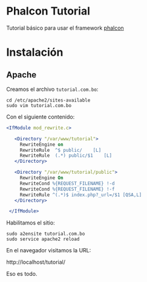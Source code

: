 # Phalcon Tutorial

Tutorial básico para usar el framework [phalcon](http://docs.phalconphp.com/en/latest/reference/tutorial.html)

# Instalación

## Apache

Creamos el archivo `tutorial.com.bo`:

```console
cd /etc/apache2/sites-available
sudo vim tutorial.com.bo
```

Con el siguiente contenido:

```apache
<IfModule mod_rewrite.c>

   <Directory "/var/www/tutorial">
     RewriteEngine on
     RewriteRule  ^$ public/    [L]
     RewriteRule  (.*) public/$1    [L]
   </Directory>

   <Directory "/var/www/tutorial/public">
     RewriteEngine On
     RewriteCond %{REQUEST_FILENAME} !-d
     RewriteCond %{REQUEST_FILENAME} !-f
     RewriteRule ^(.*)$ index.php?_url=/$1 [QSA,L]
   </Directory>

 </IfModule>
```

Habilitamos el sitio:

```console
sudo a2ensite tutorial.com.bo
sudo service apache2 reload
```

En el navegador visitamos la URL:

http://localhost/tutorial/

Eso es todo.
